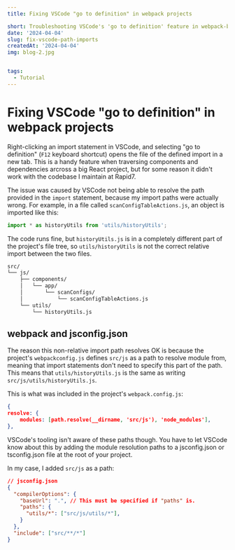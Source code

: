 ```yaml
---
title: Fixing VSCode "go to definition" in webpack projects

short: Troubleshooting VSCode's 'go to definition' feature in webpack-based projects
date: '2024-04-04'
slug: fix-vscode-path-imports
createdAt: '2024-04-04'
img: blog-2.jpg


tags:
  - Tutorial
---
```


# Fixing VSCode "go to definition" in webpack projects

Right-clicking an import statement in VSCode, and selecting "go to definition" (`F12` keyboard shortcut) opens the file of the defined import in a new tab. This is a handy feature when traversing components and dependencies arcross a big React project, but for some reason it didn't work with the codebase I maintain at Rapid7. 

The issue was caused by VSCode not being able to resolve the path provided in the `import` statement, because my import paths were actually wrong. For example, in a file called `scanConfigTableActions.js`, an object is imported like this:

```js
import * as historyUtils from 'utils/historyUtils';
```

The code runs fine, but `historyUtils.js` is in a completely different part of the project's file tree, so `utils/historyUtils` is not the correct relative import between the two files.

```txt
src/
└── js/
    ├── components/
    │   └── app/
    │       └── scanConfigs/
    │           └── scanConfigTableActions.js
    └── utils/
        └── historyUtils.js
```

## webpack and jsconfig.json
The reason this non-relative import path resolves OK is because the project's `webpackconfig.js` defines `src/js` as a path to resolve module from, meaning that import statements don't need to specify this part of the path. This means that `utils/historyUtils.js` is the same as writing `src/js/utils/historyUtils.js`.

This is what was included in the project's `webpack.config.js`:
```json
{
resolve: {
    modules: [path.resolve(__dirname, 'src/js'), 'node_modules'],
},
```

VSCode's tooling isn't aware of these paths though. You have to let VSCode know about this by adding the module resolution paths to a jsconfig.json or tsconfig.json file at the root of your project.

In my case, I added `src/js` as a path:
```json
// jsconfig.json
{
  "compilerOptions": {
    "baseUrl": ".", // This must be specified if "paths" is.
    "paths": {
      "utils/*": ["src/js/utils/*"],
    }
  },
  "include": ["src/**/*"]
}
```